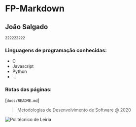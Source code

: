# FP-Markdown

## João Salgado

`222222222`

### Linguagens de programação conhecidas:

- C
- Javascript
- Python
- ...

### Rotas das páginas:

 [`docs/README.md`]

> Metodologias de Desenvolvimento de Software @ 2020

![Politécnico de Leiria](https://eduportugal.eu/wp-content/uploads/2017/08/eduportugal_ipleiria_n.jpg)